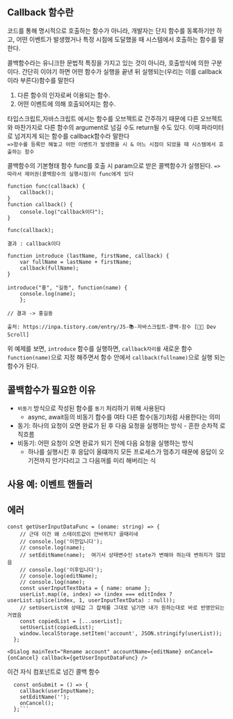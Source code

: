 ## Callback 함수란


코드를 통해 명시적으로 호출하는 함수가 아니라, 개발자는 단지 함수를 동록하기만 하고, 어떤 이벤트가 발생했거나 특정 시점에 도달했을 때 시스템에서 호출하는 함수를 말한다.  

콜백함수라는 유니크한 문법적 특징을 가지고 있는 것이 아니라, 호출방식에 의한 구분이다. 
간단히 이야기 하면 어떤 함수가 실행을 끝낸 뒤 실행되는(우리는 이를 callback이라 부른다)함수를 말한다

1. 다른 함수의 인자로써 이용되는 함수.
2. 어떤 이벤트에 의해 호출되어지는 함수.

타입스크립트,자바스크립트 에서는 함수를 오브젝트로 간주하기 때문에 다른 오브젝트와 마찬가지로 다른 함수의 argument로 넘길 수도 return될 수도 있다.
이때 파라미터로 넘겨지게 되는 함수를 callback함수라 말한다  
`=>함수를 등록만 해놓고 어떤 이벤트가 발생했을 시 & 어느 시점이 되었을 때 시스템에서 호출하는 함수` 


콜백함수의 기본형태 
함수 func를 호출 시 param으로 받은 콜백함수가 실행된다.
`=> 따라서 제어권(콜백함수의 실행시점)이 func에게 있다`
```
function func(callback) {
	callback();
}
function callback() {
	console.log("callback이다");
}

func(callback);

결과 : callback이다
```
```
function introduce (lastName, firstName, callback) { 
	var fullName = lastName + firstName; 
	callback(fullName); 
} 

introduce("홍", "길동", function(name) { 
	console.log(name); 
    };

// 결과 -> 홍길동

출처: https://inpa.tistory.com/entry/JS-📚-자바스크립트-콜백-함수 [👨‍💻 Dev Scroll]
```
위 예제를 보면, `introduce` 함수를 실행하면, `callback자리를` 새로운 함수 `function(name)`으로 지정 해주면서 함수 안에서 `callback(fullname)`으로 실행 되는 함수가 된다.

## 콜백함수가 필요한 이유

* `비동기` 방식으로 작성된 함수를 `동기` 처리하기 위해 사용된다  
    * async, await등의 비동기 함수를 여타 다른 함수(동기)처럼 사용한다는 의미
* 동기: 하나의 요청이 오면 완료가 된 후 다음 요청을 실행하는 방식 - 흔한 순차적 로직흐름
* 비동기: 어떤 요청이 오면 완료가 되기 전에 다음 요청을 실행하는 방식
    *   하나를 실행시킨 후 응답이 올떄까지 모든 프로세스가 멈추기 때문에 응답이 오기전까지 안기다리고 그 다음꺼를 미리 해버리는 식
 
 ## 사용 예: 이벤트 핸들러


## 에러
```
const getUserInputDataFunc = (oname: string) => {
    // 근데 이건 왜 스테이트값이 안바뀌지? 골때리네
    // console.log('이전입니다');
    // console.log(name);
    // setEditName(name);  여기서 상태변수인 state가 변해야 하는데 변하지가 않았음
    // console.log('이후입니다');
    // console.log(editName);
    // console.log(name);
    const userInputTextData = { name: oname };
    userList.map((e, index) => (index === editIndex ? userList.splice(index, 1, userInputTextData) : null));
    // setUserList에 상태값 그 잡체를 그대로 넘기면 내가 원하는대로 바로 반영안되는거였음
    const copiedList = [...userList];
    setUserList(copiedList);
    window.localStorage.setItem('account', JSON.stringify(userList));
  };
```
```
<Dialog mainText="Rename account" accountName={editName} onCancel={onCancel} callback={getUserInputDataFunc} />
```

이건 자식 컴포넌트로 넘긴 콜백 함수
```
  const onSubmit = () => {
    callback(userInputName);
    setEditName('');
    onCancel();
  };```